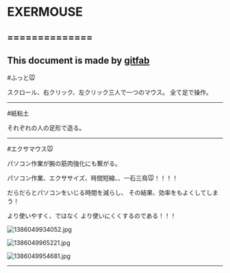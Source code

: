 # EXERMOUSE
## ==============    
This document is made by [gitfab](http://gitfab.org)
---
#ふっと🐭

スクロール、右クリック、左クリック三人で一つのマウス。
全て足で操作。


---
#紙粘土

それぞれの人の足形で造る。

---
#エクサマウス🐭

パソコン作業が腕の筋肉強化にも繋がる。


パソコン作業、エクササイズ、時間短縮、、一石三鳥🐭！！！！

だらだらとパソコンをいじる時間を減らし、
その結果、効率をもよくしてしまう！

より使いやすく、ではなく
より使いにくくするのである！！！




![1386049934052.jpg](https://raw.github.com/lilyuryuri/open-source-mouse/master/gitfab/resources/1386049934052.jpg)

![1386049965221.jpg](https://raw.github.com/lilyuryuri/open-source-mouse/master/gitfab/resources/1386049965221.jpg)

![1386049954681.jpg](https://raw.github.com/lilyuryuri/open-source-mouse/master/gitfab/resources/1386049954681.jpg)


---
